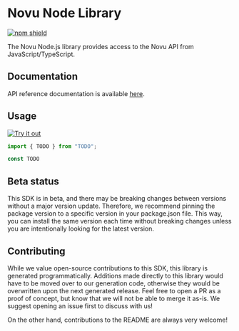 # Novu Node Library

[![npm shield](https://img.shields.io/npm/v/@fern-api/novu)](https://www.npmjs.com/package/@fern-api/novu)

The Novu Node.js library provides access to the Novu API from JavaScript/TypeScript.

## Documentation

API reference documentation is available [here](https://docs.novu.co/overview/introduction/).

## Usage

[![Try it out](https://developer.stackblitz.com/img/open_in_stackblitz.svg)](TODO)

```typescript
import { TODO } from "TODO";

const TODO
```

## Beta status

This SDK is in beta, and there may be breaking changes between versions without a major version update. Therefore, we recommend pinning the package version to a specific version in your package.json file. This way, you can install the same version each time without breaking changes unless you are intentionally looking for the latest version.

## Contributing

While we value open-source contributions to this SDK, this library is generated programmatically. Additions made directly to this library would have to be moved over to our generation code, otherwise they would be overwritten upon the next generated release. Feel free to open a PR as a proof of concept, but know that we will not be able to merge it as-is. We suggest opening an issue first to discuss with us!

On the other hand, contributions to the README are always very welcome!
